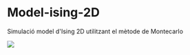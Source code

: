 # Model-ising-2D

Simulació model d'Ising 2D utilitzant el mètode de Montecarlo

![](configuration.gif)
